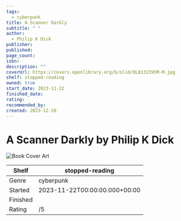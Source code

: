 ```yaml
---
tags:
  - cyberpunk
title: A Scanner Darkly
subtitle: " "
author:
  - Philip K Dick
publisher: 
published: 
page_count: 
isbn: 
description: ""
coverUrl: https://covers.openlibrary.org/b/olid/OL8132395M-M.jpg
shelf: stopped-reading
owned: true
start_date: 2023-11-22
finished_date: 
rating: 
recommended_by: 
created: 2023-12-20
---
```


# A Scanner Darkly by Philip K Dick

![Book Cover Art](https://covers.openlibrary.org/b/olid/OL8132395M-M.jpg)

| Shelf | stopped-reading |
| --- | --- |
| Genre | cyberpunk |
| Started | 2023-11-22T00:00:00.000+00:00 |
| Finished |  |
| Rating | /5 |


